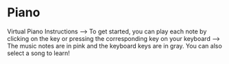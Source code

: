 # Piano

Virtual Piano Instructions
--> To get started, you can play each note by clicking on the key or pressing the corresponding key on your keyboard
--> The music notes are in pink and the keyboard keys are in gray. You can also select a song to learn!

    
